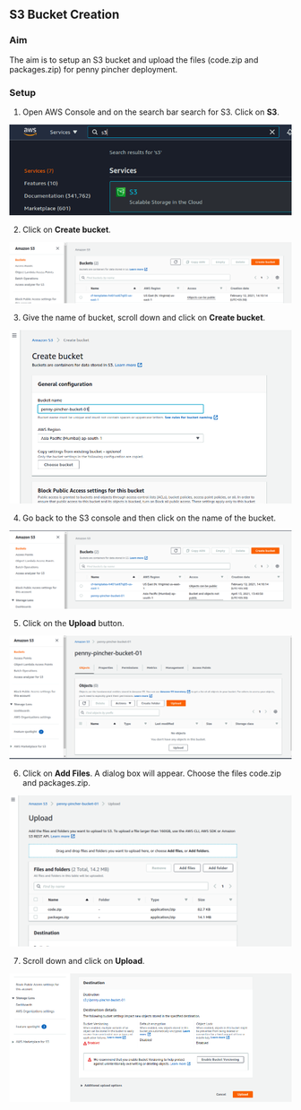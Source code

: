 ## S3 Bucket Creation

### Aim 

The aim is to setup an S3 bucket and upload the files (code.zip and packages.zip) for penny pincher deployment.

### Setup

1. Open AWS Console and on the search bar search for S3. Click on **S3**.

![Alt](/images/s3_creation/search_for_s3_1.png)

2. Click on **Create bucket**.

![Alt](/images/s3_creation/create_bucket_2.png)

3. Give the name of bucket, scroll down and click on **Create bucket**.

![Alt](/images/s3_creation/name_of_bucket_3.png)

4. Go back to the S3 console and then click on the name of the bucket.

![Alt](/images/s3_creation/click_on_bucket_4.png)

5. Click on the **Upload** button.

![Alt](/images/s3_creation/click_on_upload_5.png)

6. Click on **Add Files**. A dialog box will appear. Choose the files code.zip and packages.zip.

![Alt](/images/s3_creation/click_on_add_files_6.png)

7. Scroll down and click on **Upload**.

![Alt](/images/s3_creation/scroll_click_on_upload_7.png)
